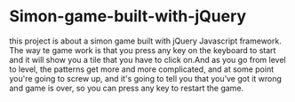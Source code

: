# Simon-game-built-with-jQuery
this project is about a simon game built  with jQuery Javascript framework. The way te game work is that you press any key on the keyboard to start and it will show you  a tile that
you have to click on.And as you go from level to level, the patterns get more and more complicated, and at some point you're going to screw up, and it's going to tell you that you’ve got it wrong
and game is over, so you can press any key to restart the game.
